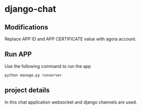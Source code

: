 # django-chat

## Modifications

Replace APP ID and APP CERTIFICATE value with agora account.

## Run APP
Use the following command to run the app

```python manage.py runserver```

## project details
In this chat application websocket and django channels are used.
